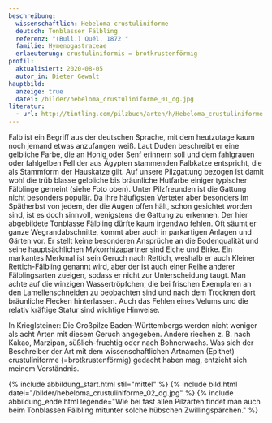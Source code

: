 ```yaml
---
beschreibung:
  wissenschaftlich: Hebeloma crustuliniforme
  deutsch: Tonblasser Fälbling
  referenz: "(Bull.) Quél. 1872 "
  familie: Hymenogastraceae
  erlaeuterung: crustuliniformis = brotkrustenförmig
profil:
  aktualisiert: 2020-08-05
  autor_in: Dieter Gewalt
hauptbild:
  anzeige: true
  datei: /bilder/hebeloma_crustuliniforme_01_dg.jpg
literatur:
  - url: http://tintling.com/pilzbuch/arten/h/Hebeloma_crustuliniforme
---
```

Falb ist ein Begriff aus der deutschen Sprache, mit dem heutzutage kaum noch jemand etwas anzufangen weiß. Laut Duden beschreibt er eine gelbliche Farbe, die an Honig oder Senf erinnern soll und dem fahlgrauen oder fahlgelben Fell der aus Ägypten stammenden Falbkatze entspricht, die als Stammform der Hauskatze gilt. Auf unsere Pilzgattung bezogen ist damit wohl die trüb blasse gelbliche bis bräunliche Hutfarbe einiger typischer Fälblinge gemeint (siehe Foto oben).
Unter Pilzfreunden ist die Gattung nicht besonders populär. Da ihre häufigsten Verteter aber besonders im Spätherbst von jedem, der die Augen offen hält, schon gesichtet worden sind, ist es doch sinnvoll, wenigstens die Gattung zu erkennen. Der hier abgebildete Tonblasse Fälbling dürfte kaum irgendwo fehlen. Oft säumt er ganze Wegrandabschnitte, kommt aber auch in parkartigen Anlagen und Gärten vor. Er stellt keine besonderen Ansprüche an die Bodenqualität und seine hauptsächlichen Mykorrhizapartner sind Eiche und Birke.
Ein markantes Merkmal ist sein Geruch nach Rettich, weshalb er auch Kleiner Rettich-Fälbling genannt wird, aber der ist auch einer Reihe anderer Fälblingsarten zueigen, sodass er nicht zur Unterscheidung taugt. Man achte auf die winzigen Wassertröpfchen, die bei frischen Exemplaren an den Lamellenschneiden zu beobachten sind und nach dem Trocknen dort bräunliche Flecken hinterlassen. Auch das Fehlen eines Velums und die relativ kräftige Statur sind wichtige Hinweise.

In Krieglsteiner: Die Großpilze Baden-Württembergs werden nicht weniger als acht Arten mit diesem Geruch angegeben. Andere riechen z. B. nach Kakao, Marzipan, süßlich-fruchtig oder nach Bohnerwachs.
Was sich der Beschreiber der Art mit dem wissenschaftlichen Artnamen (Epithet) crustuliniforme (=brotkrustenförmig) gedacht haben mag, entzieht sich meinem Verständnis.

{% include abbildung_start.html stil="mittel" %}
{% include bild.html datei="/bilder/hebeloma_crustuliniforme_02_dg.jpg" %}
{% include abbildung_ende.html legende="Wie bei fast allen Pilzarten findet man auch beim Tonblassen Fälbling mitunter solche hübschen Zwillingspärchen." %}